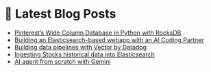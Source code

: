 # 📩 Latest Blog Posts
<!-- BLOG-POST-LIST:START -->
- [Pinterest’s Wide Column Database in Python with RocksDB](https://dzlab.github.io/database/2025/05/11/wide-column-database/)
- [Building an Elasticsearch-based webapp with an AI Coding Partner](https://dzlab.github.io/ai/2025/05/10/gemini-powered-coding-journey/)
- [Building data pipelines with Vector by Datadog](https://dzlab.github.io/monitoring/2025/02/28/vector-pipeline/)
- [Ingesting Stocks historical data into Elasticsearch](https://dzlab.github.io/monitoring/2025/02/09/elk-stock-ingestion/)
- [AI agent from scratch with Gemini](https://dzlab.github.io/genai/2024/09/15/ai-agent-gemini/)
<!-- BLOG-POST-LIST:END -->

